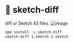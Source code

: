 # 💎 sketch-diff

diff ur Sketch 43 files.
![image](https://cloud.githubusercontent.com/assets/591643/24218484/bc409174-0f00-11e7-90e0-ea152fb2f098.png)

```bash
npm install -g sketch-diff
sketch-diff 1.sketch 2.sketch
```
